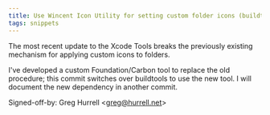 ```yaml
---
title: Use Wincent Icon Utility for setting custom folder icons (buildtools, 9abc011)
tags: snippets
---
```


The most recent update to the Xcode Tools breaks the previously existing mechanism for applying custom icons to folders.

I've developed a custom Foundation/Carbon tool to replace the old procedure; this commit switches over buildtools to use the new tool. I will document the new dependency in another commit.

Signed-off-by: Greg Hurrell &lt;greg@hurrell.net&gt;
